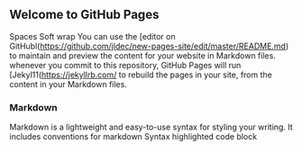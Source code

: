 ## Welcome to GitHub Pages
Spaces
Soft wrap
You can use the [editor on GitHubl(https://github.com/jldec/new-pages-site/edit/master/README.md) to maintain and preview the content
for your website in Markdown files.
whenever you commit to this repository, GitHub Pages will run [Jekyl11(https://jekyllrb.com/ to rebuild the pages in your site, from
the content in your Markdown files.
### Markdown
Markdown is a lightweight and easy-to-use syntax for styling your writing. It includes conventions for
markdown
Syntax highlighted code block
